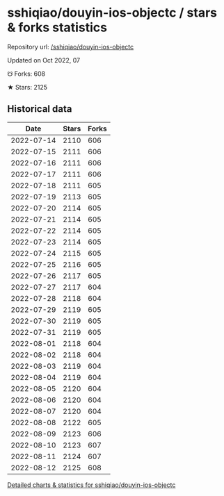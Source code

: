 # sshiqiao/douyin-ios-objectc / stars & forks statistics

Repository url: [/sshiqiao/douyin-ios-objectc](https://github.com/sshiqiao/douyin-ios-objectc)

Updated on Oct 2022, 07

☋ Forks: 608

★ Stars: 2125

## Historical data
| Date | Stars | Forks |
|------|-------|-------|
| 2022-07-14 | 2110 | 606 | 
| 2022-07-15 | 2111 | 606 | 
| 2022-07-16 | 2111 | 606 | 
| 2022-07-17 | 2111 | 606 | 
| 2022-07-18 | 2111 | 605 | 
| 2022-07-19 | 2113 | 605 | 
| 2022-07-20 | 2114 | 605 | 
| 2022-07-21 | 2114 | 605 | 
| 2022-07-22 | 2114 | 605 | 
| 2022-07-23 | 2114 | 605 | 
| 2022-07-24 | 2115 | 605 | 
| 2022-07-25 | 2116 | 605 | 
| 2022-07-26 | 2117 | 605 | 
| 2022-07-27 | 2117 | 604 | 
| 2022-07-28 | 2118 | 604 | 
| 2022-07-29 | 2119 | 605 | 
| 2022-07-30 | 2119 | 605 | 
| 2022-07-31 | 2119 | 605 | 
| 2022-08-01 | 2118 | 604 | 
| 2022-08-02 | 2118 | 604 | 
| 2022-08-03 | 2119 | 604 | 
| 2022-08-04 | 2119 | 604 | 
| 2022-08-05 | 2120 | 604 | 
| 2022-08-06 | 2120 | 604 | 
| 2022-08-07 | 2120 | 604 | 
| 2022-08-08 | 2122 | 605 | 
| 2022-08-09 | 2123 | 606 | 
| 2022-08-10 | 2123 | 607 | 
| 2022-08-11 | 2124 | 607 | 
| 2022-08-12 | 2125 | 608 | 


[Detailed charts & statistics for sshiqiao/douyin-ios-objectc](https://reviewgithub.com/rep/sshiqiao/douyin-ios-objectc)

